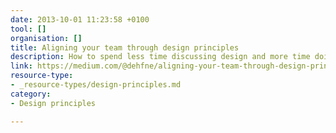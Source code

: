 ```yaml
---
date: 2013-10-01 11:23:58 +0100
tool: []
organisation: []
title: Aligning your team through design principles
description: How to spend less time discussing design and more time doing it.
link: https://medium.com/@dehfne/aligning-your-team-through-design-principles-a1d39bd1f55e
resource-type:
- _resource-types/design-principles.md
category:
- Design principles

---
```

